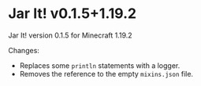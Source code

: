 # Jar It! v0.1.5+1.19.2

Jar It! version 0.1.5 for Minecraft 1.19.2

Changes:

* Replaces some `println` statements with a logger.
* Removes the reference to the empty `mixins.json` file.
